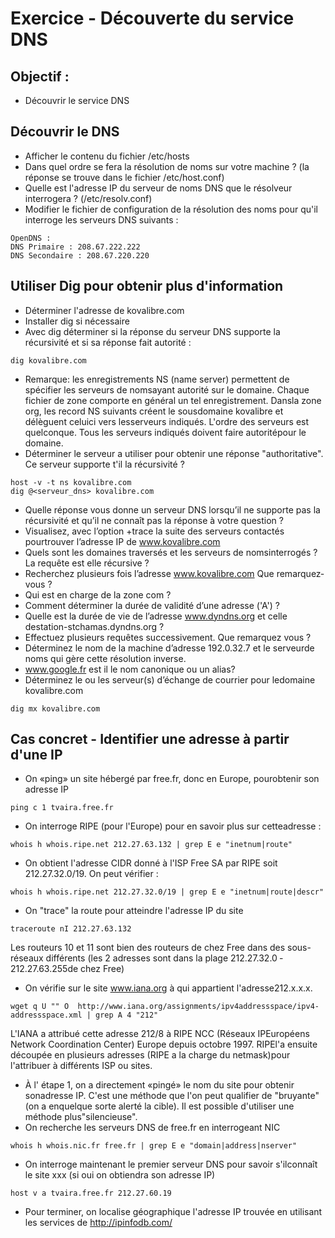 # Exercice - Découverte du service DNS

## Objectif : 
* Découvrir le service DNS

## Découvrir le DNS 
* Afficher le contenu du fichier /etc/hosts 
* Dans quel ordre se fera la résolution de noms sur votre machine ? (la réponse se trouve dans le fichier /etc/host.conf)
* Quelle est l'adresse IP du serveur de noms DNS que le résolveur interrogera ? (/etc/resolv.conf)
* Modifier le fichier de configuration de la résolution des noms pour qu'il interroge les serveurs DNS suivants : 
```
OpenDNS :
DNS Primaire : 208.67.222.222
DNS Secondaire : 208.67.220.220 
```

## Utiliser Dig pour obtenir plus d'information
* Déterminer l'adresse de kovalibre.com
* Installer dig si nécessaire
* Avec dig déterminer si la réponse du serveur DNS supporte la récursivité et si sa réponse fait autorité : 
```
dig kovalibre.com
```
* Remarque: les enregistrements NS (name server) permettent de spécifier les serveurs de nomsayant autorité sur le domaine. Chaque fichier de zone comporte en général un tel enregistrement. Dansla zone org, les record NS suivants créent le sous­domaine kovalibre et délèguent celui­ci vers lesserveurs indiqués. L'ordre des serveurs est quelconque. Tous les serveurs indiqués doivent faire autoritépour le domaine.
* Déterminer le serveur a utiliser pour obtenir une réponse  "authoritative". Ce serveur supporte t'il la récursivité ?
```
host ­-v ­-t ns kovalibre.com
dig @<serveur_dns> kovalibre.com
```
* Quelle réponse vous donne un serveur DNS lorsqu’il ne supporte pas la récursivité et qu’il ne connaît pas la réponse à votre question ? 
* Visualisez, avec l’option +trace la suite des serveurs contactés pourtrouver l’adresse IP de www.kovalibre.com
*  Quels sont les domaines traversés et les serveurs de nomsinterrogés ? La requête est­ elle récursive ?
* Recherchez plusieurs fois l’adresse www.kovalibre.com Que remarquez­ vous ?
* Qui est en charge de la zone com ?
* Comment déterminer la durée de validité d’une adresse ('A') ?
* Quelle est la durée de vie de l’adresse www.dyndns.org et celle destation­-stchamas.dyndns.org ?
* Effectuez plusieurs requêtes successivement. Que remarquez ­vous ?
* Déterminez le nom de la machine d’adresse 192.0.32.7 et le serveurde noms qui gère cette résolution inverse.
* www.google.fr est     ­il le nom canonique ou un alias?
* Déterminez le ou les serveur(s) d’échange de courrier pour ledomaine kovalibre.com
```
dig mx kovalibre.com
```

## Cas concret - Identifier une adresse à partir d'une IP 

* On «ping» un site hébergé par free.fr, donc en Europe, pourobtenir son adresse IP
```
ping ­c 1 tvaira.free.fr
```
* On interroge RIPE (pour l'Europe) pour en savoir plus sur cetteadresse :
```
whois ­h whois.ripe.net 212.27.63.132 | grep ­E ­e "inetnum|route"
```
* On obtient l'adresse CIDR donné à l'ISP Free SA par RIPE soit 212.27.32.0/19. On peut vérifier :
```
whois ­h whois.ripe.net 212.27.32.0/19 | grep ­E ­e "inetnum|route|descr"
```
* On "trace" la route pour atteindre l'adresse IP du site 
```
traceroute ­nI 212.27.63.132
```
Les routeurs 10 et 11 sont bien des routeurs de chez Free dans des sous-réseaux différents (les 2 adresses sont dans la plage 212.27.32.0 ­ 212.27.63.255de chez Free)
* On vérifie sur le site www.iana.org à qui appartient l'adresse212.x.x.x. 
```
wget ­q ­U "" ­O ­ http://www.iana.org/assignments/ipv4­address­space/ipv4­address­space.xml | grep ­A 4 "212"
```
L'IANA a attribué cette adresse 212/8 à RIPE NCC (Réseaux IPEuropéens Network Coordination Center) Europe depuis octobre 1997. RIPEl'a ensuite découpée en plusieurs adresses (RIPE a la charge du netmask)pour l'attribuer à différents ISP ou sites.

* À l'  étape 1, on a directement «pingé» le nom du site pour obtenir sonadresse IP. C'est une méthode que l'on peut qualifier de "bruyante" (on a enquelque sorte alerté la cible). Il est possible d'utiliser une méthode plus"silencieuse".
* On recherche les serveurs DNS de free.fr en interrogeant NIC 
```
whois ­h whois.nic.fr free.fr | grep ­E ­e "domain|address|nserver"
```
* On interroge maintenant le premier serveur DNS pour savoir s'ilconnaît le site xxx (si oui on obtiendra son adresse IP) 
```
host ­v ­a tvaira.free.fr 212.27.60.19
```
* Pour terminer, on localise géographique l'adresse IP trouvée en utilisant les services de http://ipinfodb.com/

